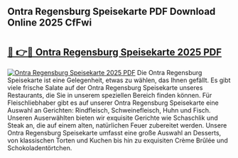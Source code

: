 ## Ontra Regensburg Speisekarte PDF Download Online 2025 CfFwi

# <h2><a href="http://gcdpwpe.nevu.top/?p=Ontra+Regensburg+Speisekarte">🔗 👉🔴 Ontra Regensburg Speisekarte 2025 PDF</a></h2>

[![Ontra Regensburg Speisekarte 2025 PDF](https://i.imgur.com/dBaPXMq.png)](http://gcdpwpe.nevu.top/?p=Ontra+Regensburg+Speisekarte)
Die Ontra Regensburg Speisekarte ist eine Gelegenheit, etwas zu wählen, das Ihnen gefällt. Es gibt viele frische Salate auf der Ontra Regensburg Speisekarte unseres Restaurants, die Sie in unserem speziellen Bereich finden können. Für Fleischliebhaber gibt es auf unserer Ontra Regensburg Speisekarte eine Auswahl an Gerichten: Rindfleisch, Schweinefleisch, Huhn und Fisch. Unseren Auserwählten bieten wir exquisite Gerichte wie Schaschlik und Steak an, die auf einem alten, natürlichen Feuer zubereitet werden. Unsere Ontra Regensburg Speisekarte umfasst eine große Auswahl an Desserts, von klassischen Torten und Kuchen bis hin zu exquisiten Crème Brûlée und Schokoladentörtchen.
